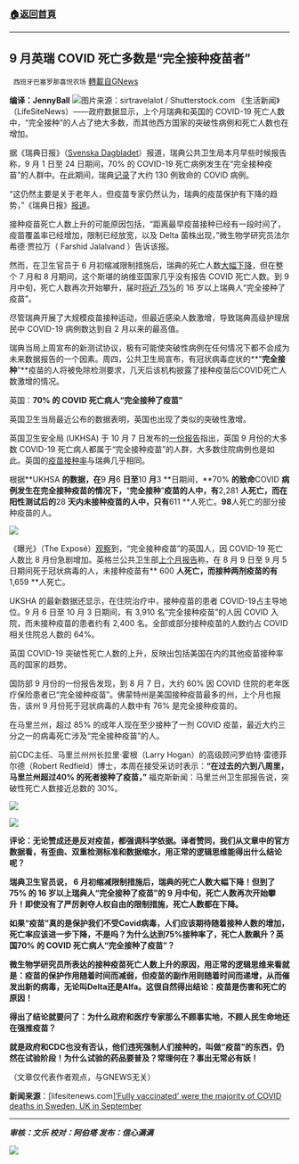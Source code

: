 ###  [:house:返回首頁](https://github.com/ourhimalayas/txt)
---


## 9 月英瑞 COVID 死亡多数是“完全接种疫苗者”
` 西班牙巴塞罗那喜悦农场` [轉載自GNews](https://gnews.org/zh-hans/1610467/)

**编译：JennyBall**
![](https://assets.gnews.org/wp-content/uploads/2021/10/tempsnip52.png)图片来源：sirtravelalot / Shutterstock.com
《生活新闻》（LifeSiteNews）——政府数据显示，上个月瑞典和英国的 COVID-19 死亡人数中，“完全接种”的人占了绝大多数，而其他西方国家的突破性病例和死亡人数也在增加。

据《瑞典日报》（[Svenska Dagbladet](https://www.svd.se/forskare-ser-en-vikande-vaccineffekt-i-sverige)）报道，瑞典公共卫生局本月早些时候报告称，9 月 1 日至 24 日期间，70% 的 COVID-19 死亡病例发生在“完全接种疫苗”的人群中。在此期间，瑞典[记录](https://ourworldindata.org/explorers/coronavirus-data-explorer?zoomToSelection=true&amp;time=2020-03-01..latest&amp;facet=none&amp;pickerSort=desc&amp;pickerMetric=total_cases&amp;hideControls=true&amp;Metric=Confirmed+deaths&amp;Interval=Cumulative&amp;Relative+to+Population=false&amp;Align+outbreaks=false&amp;country=~SWE)了大约 130 例致命的 COVID 病例。

“这仍然主要是关于老年人，但疫苗专家仍然认为，瑞典的疫苗保护有下降的趋势，”《瑞典日报》[报道](https://www.svd.se/forskare-ser-en-vikande-vaccineffekt-i-sverige-jo2m)。

接种疫苗死亡人数上升的可能原因包括，“距离最早疫苗接种已经有一段时间了，疫苗覆盖率已经增加，限制已经放宽，以及 Delta 菌株出现，”微生物学研究员法尔希德·贾拉万（ Farshid Jalalvand ）告诉该报。

然而，在卫生官员于 6 月初缩减限制措施后，瑞典的死亡人数[大幅下降](https://ourworldindata.org/explorers/coronavirus-data-explorer?zoomToSelection=true&amp;time=2020-03-01..latest&amp;facet=none&amp;pickerSort=desc&amp;pickerMetric=total_cases&amp;hideControls=true&amp;Metric=Confirmed+deaths&amp;Interval=7-day+rolling+average&amp;Relative+to+Population=false&amp;Align+outbreaks=false&amp;country=~SWE)，但在整个 7 月和 8 月期间，这个斯堪的纳维亚国家几乎没有报告 COVID 死亡人数。到 9 月中旬，死亡人数再次开始攀升，届时[将近 75%](https://www.reuters.com/world/europe/sweden-ramp-up-vaccination-efforts-jab-drive-slows-2021-09-15/)的 16 岁以上瑞典人“完全接种了疫苗”。

尽管瑞典开展了大规模疫苗接种运动，但最近感染人数激增，导致瑞典高级护理居民中 COVID-19 病例数达到自 2 月以来的最高值。

瑞典当局上周宣布的新测试协议，极有可能使突破性病例在任何情况下都不会成为未来数据报告的一个因素。周四，公共卫生局宣布，有冠状病毒症状的**“**完全接种**”**疫苗的人将被免除检测要求，几天后该机构披露了接种疫苗后COVID死亡人数激增的情况。

英国：**70% **的** COVID **死亡病人**“**完全接种了疫苗**”**

英国卫生当局最近公布的数据表明，英国也出现了类似的突破性激增。

英国卫生安全局 (UKHSA) 于 10 月 7 日发布的[一份报告](https://assets.publishing.service.gov.uk/government/uploads/system/uploads/attachment_data/file/1023849/Vaccine_surveillance_report_-_week_40.pdf)指出，英国 9 月份的大多数 COVID-19 死亡病人都属于“完全接种疫苗”的人群，大多数住院病例也是如此。英国的[疫苗接种率](https://coronavirus.data.gov.uk/details/vaccinations)与瑞典几乎相同。

根据**UKHSA **的数据，在**9 **月**6 **日至**10 **月**3 **日期间，**70% **的致命**COVID **病例发生在完全接种疫苗的情况下，**“**完全接种**”**疫苗的人中，有**2,281 **人死亡，而在阳性测试后的**28 **天内未接种疫苗的人中，只有**611 **人死亡。**98**人死亡的部分接种疫苗的人。

![](https://assets.gnews.org/wp-content/uploads/2021/10/tempsnip53.png)

《曝光》（The Exposé）[观察](https://theexpose.uk/2021/10/08/80-percent-covid-deaths-september-england-were-vaccinated/)到，“完全接种疫苗”的英国人，因 COVID-19 死亡人数比 8 月份急剧增加。英格兰公共卫生部[上个月报告](https://assets.publishing.service.gov.uk/government/uploads/system/uploads/attachment_data/file/1016465/Vaccine_surveillance_report_-_week_36.pdf)称，在 8 月 9 日至 9 月 5 日期间死于冠状病毒的人，未接种疫苗有** 600 **人死亡，而接种两剂疫苗的有** 1,659 **人死亡。

UKSHA 的最新数据还显示，在住院治疗中，接种疫苗的患者 COVID-19占主导地位。9 月 6 日至 10 月 3 日期间，有 3,910 名“完全接种疫苗”的人因 COVID 入院，而未接种疫苗的患者约有 2,400 名。全部或部分接种疫苗的人数约占 COVID 相关住院总人数的 64%。

英国 COVID-19 突破性死亡人数的上升，反映出包括美国在内的其他疫苗接种率高的国家的趋势。

国防部 9 月份的一份报告发现，到 8 月 7 日，大约 60% 因 COVID 住院的老年医疗保险患者已“完全接种疫苗”。佛蒙特州是美国接种疫苗最多的州，上个月也报告，该州 9 月份死于冠状病毒的人数中有 76% 是完全接种疫苗的。

在马里兰州，超过 85% 的成年人现在至少接种了一剂 COVID 疫苗，最近大约三分之一的病毒死亡涉及“完全接种疫苗”的人。

前CDC主任、马里兰州州长拉里·霍根（Larry Hogan）的高级顾问罗伯特·雷德菲尔德（Robert Redfield）博士，本周在接受采访时表示：**“**在过去的六到八周里，马里兰州超过**40% **的死者接种了疫苗，**”** 福克斯新闻：马里兰州卫生部报告说，突破性死亡人数接近总数的 30%。

![](https://assets.gnews.org/wp-content/uploads/2021/10/tempsnip54.png)

![](https://assets.gnews.org/wp-content/uploads/2021/10/tempsnip55.png)

**评论：无论赞成还是反对疫苗，都强调科学依据。译者赞同，我们从文章中的官方数据看，有歪曲、双重检测标准和数据缩水，用正常的逻辑思维能得出什么结论呢？**

**瑞典卫生官员说， 6 月初缩减限制措施后，瑞典的死亡人数大幅下降！但到了75% 的 16 岁以上瑞典人“完全接种了疫苗”的 9 月中旬，死亡人数再次开始攀升！即使没有了严厉剥夺人权自由的限制措施，死亡人数都在下降。**

**如果“疫苗”真的是保护我们不受Covid病毒，人们应该期待随着接种人数的增加，死亡率应该进一步下降，不是吗？为什么达到75%接种率了，死亡人数飙升？英国70% 的 COVID 死亡病人“完全接种了疫苗”？**

**微生物学研究员所表达的接种疫苗死亡人数上升的原因，用正常的逻辑思维来看就是：疫苗的保护作用随着时间而减弱，但疫苗的副作用则随着时间而递增，从而催发出新的病毒，无论叫Delta还是Alfa。这很自然得出结论：疫苗是伤害和死亡的原因！**

**得出了结论就要问了：为什么政府和医疗专家那么不顾事实地，不顾人民生命地还在强推疫苗？**

**就是政府和CDC也没有否认，他们违宪强制人们接种的，叫做“疫苗”的东西，仍然在试验阶段！为什么试验的药品要普及？常理何在？事出无常必有妖！**

（文章仅代表作者观点，与GNEWS无关）

**新闻来源**：[lifesitenews.com][‘Fully vaccinated’ were the majority of COVID deaths in Sweden, UK in September](https://www.lifesitenews.com/news/fully-vaccinated-people-now-the-majority-of-covid-deaths-in-uk-sweden/)

* * *

***审核：文乐
校对：阿伯塔
发布：信心满满***

![](https://assets.gnews.org/wp-content/uploads/2021/10/GNEWS_CH.-1-3.jpeg)
